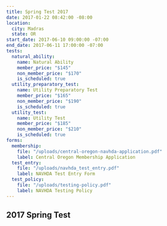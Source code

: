 ```yaml
---
title: Spring Test 2017
date: 2017-01-22 08:42:00 -08:00
location:
  city: Madras
  state: OR
start_date: 2017-06-10 09:00:00 -07:00
end_date: 2017-06-11 17:00:00 -07:00
tests:
  natural_ability:
    name: Natural Ability
    member_price: "$145"
    non_member_price: "$170"
    is_scheduled: true
  utility_preparatory_test:
    name: Utility Preparatory Test
    member_price: "$165"
    non_member_price: "$190"
    is_scheduled: true
  utility_test:
    name: Utility Test
    member_price: "$185"
    non_member_price: "$210"
    is_scheduled: true
forms:
  membership:
    file: "/uploads/central-oregon-navhda-application.pdf"
    label: Central Oregon Membership Application
  test_entry:
    file: "/uploads/navhda_test_entry.pdf"
    label: NAVHDA Test Entry Form
  test_policy:
    file: "/uploads/testing-policy.pdf"
    label: NAVHDA Testing Policy
---
```


## 2017 Spring Test